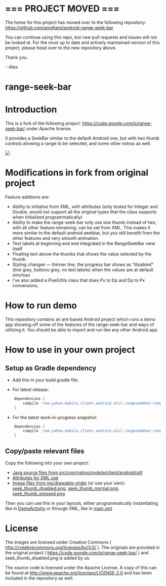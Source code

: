 # === PROJECT MOVED ===

The home for this project has moved over to the following repository: https://github.com/anothem/android-range-seek-bar

You can continue using this repo, but new pull requests and issues will *not* be looked at. For the most up to date and actively maintained version of this project, please head over to the new repository above.  

Thank you.

--Alex


range-seek-bar
======================

# Introduction

This is a fork of the following project: https://code.google.com/p/range-seek-bar/ under Apache license.

It provides a SeekBar similar to the default Android one, but with two thumb controls allowing a range to be selected, and some other extras as well.

![](demo_screenshot.png)

# Modifications in fork from original project

Feature additions are:

* Ability to initialise from XML, with attributes (only tested for Integer and Double, would not support all the original types that the class supports when initialized programmatically)
* Ability to make the range-seek-bar only use one thumb instead of two, with all other feature remaining; can be set from XML.
  This makes it more similar to the default android seekbar, but you still benefit from the other features and very smooth animation.
* Text labels at beginning and end integrated in the RangeSeekBar view itself
* Floating text above the thumbs that shows the value selected by the thumb
* Styling changes — thinner line, the progress bar shows as “disabled” (line grey, buttons grey, no text labels) when the values are at default min/max
* I’ve also added a PixelUtils class that does Px to Dp and Dp to Px conversions.

# How to run demo

This repository contains an ant-based Android project which runs a demo app showing off some of the features of the range-seek-bar and ways of utilizing it.
You should be able to import and run like any other Android app.

# How to use in your own project

## Setup as Gradle dependency

* Add this in your build.gradle file:

 * For latest release: 

```groovy
	dependencies {
    	compile 'com.yahoo.mobile.client.android.util.rangeseekbar:rangeseekbar-library:0.1.0'
	}
```

 * For the latest work-in-progress snapshot:

```groovy
	dependencies {
    	compile 'com.yahoo.mobile.client.android.util.rangeseekbar:rangeseekbar-library:0.2.0-SNAPSHOT'
	}
```

## Copy/paste relevant files

Copy the following into your own project:
* [Java source files from src/com/yahoo/mobile/client/android/util](rangeseekbar/src/main/java/com/yahoo/mobile/client/android/util)
* [Attributes for XML use](rangeseekbar/src/main/res/values/attrs.xml)
* [Image files from res/drawable-xhdpi](rangeseekbar/src/main/res/drawable-xhdpi) (or use your own): [seek_thumb_disabled.png](rangeseekbar/src/main/res/drawable-xhdpi/seek_thumb_disabled.png), [seek_thumb_normal.png](rangeseekbar/src/main/res/drawable-xhdpi/seek_thumb_normal.png), [seek_thumb_pressed.png](rangeseekbar/src/main/res/drawable-xhdpi/seek_thumb_pressed.png)

Then you can use this in your layouts, either programmatically instantiating like in [DemoActivity](rangeseekbar-sample/src/main/java/com/yahoo/mobile/client/android/demo/DemoActivity.java) or through XML, like in [main.xml](rangeseekbar-sample/src/main/res/layout/main.xml)


# License

The images are licensed under Creative Commons ( http://creativecommons.org/licenses/by/3.0/ ). The originals are provided in the original project ( https://code.google.com/p/range-seek-bar/ ) and seek_thumb_disabled.png is added by us.

The source code is licensed under the Apache License. A copy of this can be found at http://www.apache.org/licenses/LICENSE-2.0 and has been included in the repository as well.
